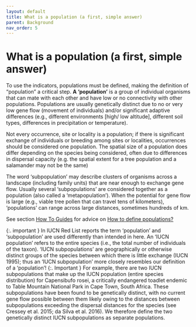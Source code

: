 ```yaml
---
layout: default
title: What is a population (a first, simple answer) 
parent: Background
nav_order: 5
---
```


# What is a population (a first, simple answer)

To use the indicators, populations must be defined, making the definition of “population” a critical step. **A ‘population’** is a group of individual organisms that can mate with each other and have low or no connectivity with other populations. Populations are usually genetically distinct due to no or very low gene flow (movement of individuals) and/or significant adaptive differences (e.g.,  different environments [high/ low altitude], different soil types, differences in precipitation or temperature). 

Not every occurrence, site or locality is a population; if there is significant exchange of individuals or breeding among sites or localities, occurrences should be considered one population.  The spatial size of a population does differ depending on the species being considered, often due to differences in dispersal capacity (e.g. the spatial extent for a tree population and a salamander may not be the same)

The word ‘subpopulation’ may describe clusters of organisms across a landscape (including family units) that are near enough to exchange gene flow. Usually several ‘subpopulations’ are considered together as a population (also called a ‘metapopulation’). When the potential for gene flow is large (e.g., viable tree pollen that can travel tens of kilometers), ‘populations’ can range across large distances, sometimes hundreds of km. 

See section [How To Guides](https://aliciamstt.github.io/guidelines-genetic-diversity-indicators/docs/3_Howto_guides_examples/Howto_guides_examples.html#how-to---guides) for advice on [How to define populations?](https://aliciamstt.github.io/guidelines-genetic-diversity-indicators/docs/3_Howto_guides_examples/Howto_define_populations.html#how-to-define-populations) 

{:. important }
In IUCN Red List reports the term ‘population’ and ‘subpopulation’ are used differently than intended in here. An ‘IUCN population’ refers to the entire species (i.e., the total number of individuals of the taxon). ‘IUCN subpopulations’ are geographically or otherwise distinct groups of the species between which there is little exchange (IUCN 1995);  thus an ‘IUCN subpopulation’  more closely resembles our definition of a ‘population’! 
{:. Important }
For example, there are two IUCN subpopulations that make up the IUCN population (entire species distribution) for Capensibufo rosei, a critically endangered toadlet endemic to Table Mountain National Park in Cape Town, South Africa. These subpopulations have been found to be genetically distinct, with no current gene flow possible between them likely owing to the distances between subpopulations exceeding the dispersal distances for the species (see Cressey et al. 2015; da Silva et al. 2016). We therefore define the two genetically distinct IUCN subpopulations as separate populations.
